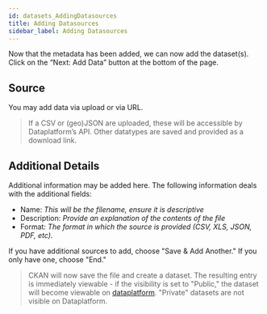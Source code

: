 ```yaml
---
id: datasets_AddingDatasources
title: Adding Datasources
sidebar_label: Adding Datasources
---
```

Now that the metadata has been added, we can now add the dataset(s). Click on the “Next: Add Data” button at the bottom of the page.

## Source

You may add data via upload or via URL.

> If a CSV or (geo)JSON are uploaded, these will be accessible by Dataplatform’s API. Other datatypes are saved and provided as a download link.

## Additional Details

Additional information may be added here. The following information deals with the additional fields:

* Name: *This will be the filename, ensure it is descriptive*
* Description: *Provide an explanation of the contents of the file*
* Format: *The format in which the source is provided (CSV, XLS, JSON, PDF, etc).*

If you have additional sources to add, choose "Save & Add Another."
If you only have one, choose "End."

> CKAN will now save the file and create a dataset. The resulting entry is immediately viewable - if the visibility is set to "Public," the dataset will become viewable on <a href="https://www.dataplatform.nl" target="_blank" rel="noreferrer noopener">dataplatform</a>. "Private" datasets are not visible on Dataplatform.